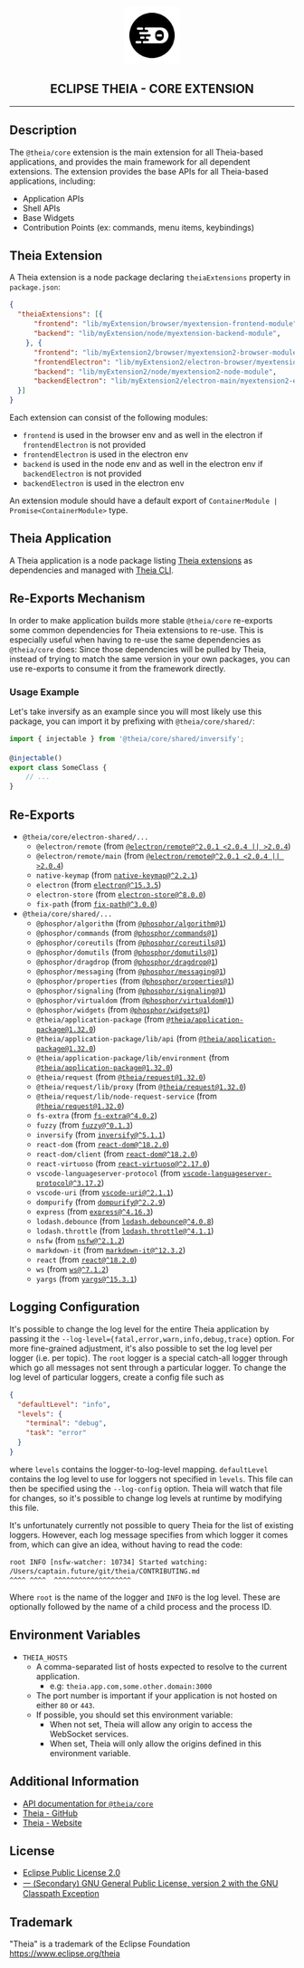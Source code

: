 <div align='center'>

<br />

<img src='https://raw.githubusercontent.com/eclipse-theia/theia/master/logo/theia.svg?sanitize=true' alt='theia-ext-logo' width='100px' />

<h2>ECLIPSE THEIA - CORE EXTENSION</h2>

<hr />

</div>

## Description

The `@theia/core` extension is the main extension for all Theia-based applications, and provides the main framework for all dependent extensions.
The extension provides the base APIs for all Theia-based applications, including:
- Application APIs
- Shell APIs
- Base Widgets
- Contribution Points (ex: commands, menu items, keybindings)

## Theia Extension

A Theia extension is a node package declaring `theiaExtensions` property in `package.json`:

```json
{
  "theiaExtensions": [{
      "frontend": "lib/myExtension/browser/myextension-frontend-module",
      "backend": "lib/myExtension/node/myextension-backend-module",
    }, {
      "frontend": "lib/myExtension2/browser/myextension2-browser-module",
      "frontendElectron": "lib/myExtension2/electron-browser/myextension2-electron-browser-module",
      "backend": "lib/myExtension2/node/myextension2-node-module",
      "backendElectron": "lib/myExtension2/electron-main/myextension2-electron-main-module"
  }]
}
```

Each extension can consist of the following modules:
- `frontend` is used in the browser env and as well in the electron if `frontendElectron` is not provided
- `frontendElectron` is used in the electron env
- `backend` is used in the node env and as well in the electron env if `backendElectron` is not provided
- `backendElectron` is used in the electron env

An extension module should have a default export of `ContainerModule | Promise<ContainerModule>` type.

## Theia Application

A Theia application is a node package listing [Theia extensions](#theia-extension) as dependencies and managed with [Theia CLI](../../dev-packages/cli/README.md).

## Re-Exports Mechanism

In order to make application builds more stable `@theia/core` re-exports some common dependencies for Theia extensions to re-use. This is especially useful when having to re-use the same dependencies as `@theia/core` does: Since those dependencies will be pulled by Theia, instead of trying to match the same version in your own packages, you can use re-exports to consume it from the framework directly.

### Usage Example

Let's take inversify as an example since you will most likely use this package, you can import it by prefixing with `@theia/core/shared/`:

```ts
import { injectable } from '@theia/core/shared/inversify';

@injectable()
export class SomeClass {
    // ...
}
```

## Re-Exports

- `@theia/core/electron-shared/...`
    - `@electron/remote` (from [`@electron/remote@^2.0.1 <2.0.4 || >2.0.4`](https://www.npmjs.com/package/@electron/remote))
    - `@electron/remote/main` (from [`@electron/remote@^2.0.1 <2.0.4 || >2.0.4`](https://www.npmjs.com/package/@electron/remote))
    - `native-keymap` (from [`native-keymap@^2.2.1`](https://www.npmjs.com/package/native-keymap))
    - `electron` (from [`electron@^15.3.5`](https://www.npmjs.com/package/electron))
    - `electron-store` (from [`electron-store@^8.0.0`](https://www.npmjs.com/package/electron-store))
    - `fix-path` (from [`fix-path@^3.0.0`](https://www.npmjs.com/package/fix-path))
- `@theia/core/shared/...`
    - `@phosphor/algorithm` (from [`@phosphor/algorithm@1`](https://www.npmjs.com/package/@phosphor/algorithm))
    - `@phosphor/commands` (from [`@phosphor/commands@1`](https://www.npmjs.com/package/@phosphor/commands))
    - `@phosphor/coreutils` (from [`@phosphor/coreutils@1`](https://www.npmjs.com/package/@phosphor/coreutils))
    - `@phosphor/domutils` (from [`@phosphor/domutils@1`](https://www.npmjs.com/package/@phosphor/domutils))
    - `@phosphor/dragdrop` (from [`@phosphor/dragdrop@1`](https://www.npmjs.com/package/@phosphor/dragdrop))
    - `@phosphor/messaging` (from [`@phosphor/messaging@1`](https://www.npmjs.com/package/@phosphor/messaging))
    - `@phosphor/properties` (from [`@phosphor/properties@1`](https://www.npmjs.com/package/@phosphor/properties))
    - `@phosphor/signaling` (from [`@phosphor/signaling@1`](https://www.npmjs.com/package/@phosphor/signaling))
    - `@phosphor/virtualdom` (from [`@phosphor/virtualdom@1`](https://www.npmjs.com/package/@phosphor/virtualdom))
    - `@phosphor/widgets` (from [`@phosphor/widgets@1`](https://www.npmjs.com/package/@phosphor/widgets))
    - `@theia/application-package` (from [`@theia/application-package@1.32.0`](https://www.npmjs.com/package/@theia/application-package/v/1.32.0))
    - `@theia/application-package/lib/api` (from [`@theia/application-package@1.32.0`](https://www.npmjs.com/package/@theia/application-package/v/1.32.0))
    - `@theia/application-package/lib/environment` (from [`@theia/application-package@1.32.0`](https://www.npmjs.com/package/@theia/application-package/v/1.32.0))
    - `@theia/request` (from [`@theia/request@1.32.0`](https://www.npmjs.com/package/@theia/request/v/1.32.0))
    - `@theia/request/lib/proxy` (from [`@theia/request@1.32.0`](https://www.npmjs.com/package/@theia/request/v/1.32.0))
    - `@theia/request/lib/node-request-service` (from [`@theia/request@1.32.0`](https://www.npmjs.com/package/@theia/request/v/1.32.0))
    - `fs-extra` (from [`fs-extra@^4.0.2`](https://www.npmjs.com/package/fs-extra))
    - `fuzzy` (from [`fuzzy@^0.1.3`](https://www.npmjs.com/package/fuzzy))
    - `inversify` (from [`inversify@^5.1.1`](https://www.npmjs.com/package/inversify))
    - `react-dom` (from [`react-dom@^18.2.0`](https://www.npmjs.com/package/react-dom))
    - `react-dom/client` (from [`react-dom@^18.2.0`](https://www.npmjs.com/package/react-dom))
    - `react-virtuoso` (from [`react-virtuoso@^2.17.0`](https://www.npmjs.com/package/react-virtuoso))
    - `vscode-languageserver-protocol` (from [`vscode-languageserver-protocol@^3.17.2`](https://www.npmjs.com/package/vscode-languageserver-protocol))
    - `vscode-uri` (from [`vscode-uri@^2.1.1`](https://www.npmjs.com/package/vscode-uri))
    - `dompurify` (from [`dompurify@^2.2.9`](https://www.npmjs.com/package/dompurify))
    - `express` (from [`express@^4.16.3`](https://www.npmjs.com/package/express))
    - `lodash.debounce` (from [`lodash.debounce@^4.0.8`](https://www.npmjs.com/package/lodash.debounce))
    - `lodash.throttle` (from [`lodash.throttle@^4.1.1`](https://www.npmjs.com/package/lodash.throttle))
    - `nsfw` (from [`nsfw@^2.1.2`](https://www.npmjs.com/package/nsfw))
    - `markdown-it` (from [`markdown-it@^12.3.2`](https://www.npmjs.com/package/markdown-it))
    - `react` (from [`react@^18.2.0`](https://www.npmjs.com/package/react))
    - `ws` (from [`ws@^7.1.2`](https://www.npmjs.com/package/ws))
    - `yargs` (from [`yargs@^15.3.1`](https://www.npmjs.com/package/yargs))

## Logging Configuration

It's possible to change the log level for the entire Theia application by
passing it the `--log-level={fatal,error,warn,info,debug,trace}` option.  For
more fine-grained adjustment, it's also possible to set the log level per
logger (i.e. per topic).  The `root` logger is a special catch-all logger
through which go all messages not sent through a particular logger.  To change
the log level of particular loggers, create a config file such as

```json
{
  "defaultLevel": "info",
  "levels": {
    "terminal": "debug",
    "task": "error"
  }
}
```

where `levels` contains the logger-to-log-level mapping.  `defaultLevel`
contains the log level to use for loggers not specified in `levels`.  This file
can then be specified using the `--log-config` option.  Theia will watch that
file for changes, so it's possible to change log levels at runtime by
modifying this file.

It's unfortunately currently not possible to query Theia for the list of
existing loggers.  However, each log message specifies from which logger it
comes from, which can give an idea, without having to read the code:

```
root INFO [nsfw-watcher: 10734] Started watching: /Users/captain.future/git/theia/CONTRIBUTING.md
^^^^ ^^^^  ^^^^^^^^^^^^^^^^^^^
```
Where `root` is the name of the logger and `INFO` is the log level. These are optionally followed by the name of a child process and the process ID.

## Environment Variables

- `THEIA_HOSTS`
  - A comma-separated list of hosts expected to resolve to the current application.
    - e.g: `theia.app.com,some.other.domain:3000`
  - The port number is important if your application is not hosted on either `80` or `443`.
  - If possible, you should set this environment variable:
    - When not set, Theia will allow any origin to access the WebSocket services.
    - When set, Theia will only allow the origins defined in this environment variable.

## Additional Information

- [API documentation for `@theia/core`](https://eclipse-theia.github.io/theia/docs/next/modules/core.html)
- [Theia - GitHub](https://github.com/eclipse-theia/theia)
- [Theia - Website](https://theia-ide.org/)

## License

- [Eclipse Public License 2.0](http://www.eclipse.org/legal/epl-2.0/)
- [一 (Secondary) GNU General Public License, version 2 with the GNU Classpath Exception](https://projects.eclipse.org/license/secondary-gpl-2.0-cp)

## Trademark
"Theia" is a trademark of the Eclipse Foundation
https://www.eclipse.org/theia
